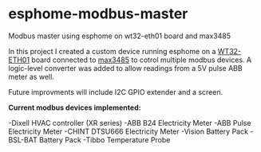 # esphome-modbus-master
Modbus master using esphome on wt32-eth01 board and max3485

In this project I created a custom device running esphome on a [WT32-ETH01](https://github.com/ldijkman/WT32-ETH01-LAN-8720-RJ45-) board connected to [max3485](https://www.analog.com/en/products/max3485.html) to cotrol multiple modbus devices. 
A logic-level converter was added to allow readings from a 5V pulse ABB meter as well.

Future improvments will include I2C GPIO extender and a screen.

**Current modbus devices implemented:**

-Dixell HVAC controller (XR series)
-ABB B24 Electricity Meter
-ABB Pulse Electricity Meter
-CHINT DTSU666 Electricity Meter
-Vision Battery Pack
-BSL-BAT Battery Pack
-Tibbo Temperature Probe
